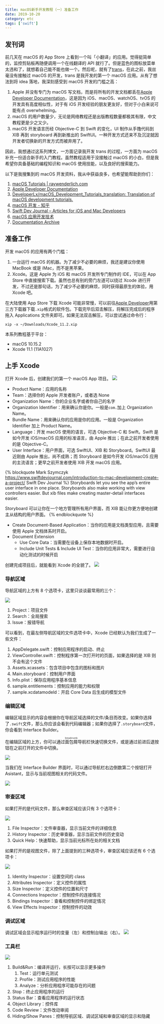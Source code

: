 ```yaml
---
title: macOS新手开发教程（一）准备工作
date: 2019-10-20
category: etc
tags: ['swift']
---
```


## 发刊词

前几天在 macOS 的 App Store 上看到一个叫「小翻译」的应用。觉得挺简单的，监控剪贴板再随便调用一个在线翻译的 API 就行了。但是蓝色的图标放菜单太违和了，就想着自己能不能也做一个。然后呢，就有了[trans](https://github.com/rhinoc/trans)，在此之前，我丝毫没有接触过 macOS 的开发，trans 是我开发的第一个 macOS 应用。从有了想法到将 idea 落地，我深刻感受到 macOS 开发的门槛之高：

1. Apple 并没有专门为 macOS 写文档，而是将所有的开发文档都丢在[Apple Developer Documentation](https://developer.apple.com/documentation/)，这是因为 iOS、macOS、watchOS、tvOS 的开发具有高度相似性，对于有 iOS 开发经验的朋友更友好，但对于小白来说可能有点 overwhelming。
2. macOS 的用户数量少，无论是网络教程还是出版教程数量都极其有限，中文教程更是少之又少。
3. macOS 开发语言历经 Objective-C 到 Swift 的变化，UI 制作从手撸代码到 XIB 再到 storyboard 再到新推出的 SwiftUI。一种开发方式还来不及沉淀就因开发者切换新的开发方式而被弃用了。

因此，我想通过这系列博文，一方面记录我开发 trans 的过程，一方面为 macOS 补充一份适合新手的入门教程。虽然教程适用于没接触过 macOS 的小白，但是我希望你具备基础的编程知识和 macOS 使用技能，以及良好的搜索能力。

以下是我搜集到的 macOS 开发资料，我从中获益良多，也希望能帮助到你们：

1. [macOS Tutorials | raywenderlich.com](https://www.raywenderlich.com/macos)
2. [Apple Developer Documentation](https://developer.apple.com/documentation/)
3. [DeveloperLx/macOS_Development_Tutorials_translation: Translation of macOS development tutorials.](https://github.com/DeveloperLx/macOS_Development_Tutorials_translation)
4. [macOS 开发 - 知乎](https://zhuanlan.zhihu.com/c_1079349488673648640)
5. [Swift Dev Journal – Articles for iOS and Mac Developers](https://www.swiftdevjournal.com/)
6. [macOS 应用开发技术](https://macdev.io/)
7. [Documentation Archive](https://developer.apple.com/library/archive/navigation/)

## 准备工作

开发 macOS 的应用有两个门槛：

1. 一台运行 macOS 的机器。为了减少不必要的麻烦，我还是建议你使用 MacBook 或是 iMac，而不是黑苹果。
2. Xcode。这是 Apple 为 iOS 和 macOS 开发所专门制作的 IDE，可以在 App Store 中直接搜索下载。虽然也总有别的旁门左道可以绕过 Xcode 进行开发，不过还是那句话，为了减少不必要的麻烦，同时获得最原生的体验，用 Xcode 吧。

在大陆使用 App Store 下载 Xcode 可能非常慢，可以前往[Apple Developer](https://developer.apple.com/download/)用第三方下载器下载`.xip`格式的软件包。下载完毕后双击解压，将解压完成后的程序拖入 Applications 文件夹即可。如果无法双击解压，可以尝试通过命令行：

```
xip -x ~/Downloads/Xcode_11.2.xip
```

本系列教程基于平台：

- macOS 10.15.2
- Xcode 11.1 (11A1027)

## 上手 Xcode

打开 Xcode 后，创建我们的第一个 macOS App 项目。
![](https://pic.rhinoc.top/mweb/15722485065746.jpg)

- Product Name：应用的名称
- Team：选择你的 Apple 开发者账户，或者选 None
- Organization Name：你的企业名字或者你自己的名字
- Organization Identifier：用来确认你是你。一般是`com.`加上 Organization Name。
- Bundle Name：用来确认你的应用是你的应用。一般是 Organization Identifier 加上 Product Name。
- Language：开发 macOS 使用的语言，可选 Objective-C 和 Swift。Swift 是如今开发 iOS/macOS 应用的标准语言，由 Apple 推出；在此之前开发者使用的是 Objective-C。
- User Interface：用户界面，可选 SwiftUI、XIB 和 Storyboard。SwiftUI 最近刚由 Apple 推出，尚不成熟；而 Storyboard 是如今开发 iOS/macOS 应用的主流语言；更早之前开发者使用 XIB 开发 macOS 应用。

{% blockquote Mark Szymczyk https://www.swiftdevjournal.com/introduction-to-mac-development-create-a-project/ Swift Dev Journal %}
Storyboards let you see the app’s entire user interface in one place. Storyboards also make working with view controllers easier. But xib files make creating master-detail interfaces easier.

Storyboard 可以让你在一个地方管理所有用户界面，而 XIB 能让你更方便地创建主从结构的用户界面。
{% endblockquote %}

- Create Document-Based Application：当你的应用是文档类型应用，且需要使用 Apple 文档体系时开启。
- Document Extension
  - Use Core Data：当需要在设备上保存本地数据时开启。
  - Include Unit Tests & Include UI Test：当你的应用非常大，需要进行自动化测试的时候开启

创建完成项目后，就能看到 Xcode 的全貌了。
![](https://pic.rhinoc.top/mweb/15722521122242.jpg)

### 导航区域

导航区域的上方有 8 个选项卡，这里只谈谈最常用的三个：

![](https://pic.rhinoc.top/mweb/15722545653537.jpg)

1. Project：项目文件
2. Search：全局搜索
3. Issue：报错导航

可以看到，在最左侧导航区域的文件选项卡中，Xcode 已经默认为我们生成了一些文件：

1. AppDelegate.swift：控制应用程序的启动、终止
2. ViewController.swift：控制程序第一次打开时的页面，如果选择的是 XIB 则不会有这个文件
3. Assets.xcassets：包含项目中包含的图标和图片
4. Main.storyboard：控制用户界面
5. Info.plist：保存应用程序基本信息
6. sample.entitlements：控制应用的能力和权限
7. sample.xcdatamodeld：开启 Core Data 后生成的模型文件

### 编辑区域

编辑区域显示的内容会根据你在导航区域选择的文件/条目而改变。如果你选择了`.swift`文件，那么你应该会看到代码编辑器；如果你选择了`.storyboard`文件，你会看到 Interface Builder。

在编辑区域的上方，你可以通过<ruby>面包屑<rt>breadcrumb</rt></ruby>导航栏快速切换文件，或是通过前进后退按钮在之前打开的文件中切换。

![](https://pic.rhinoc.top/mweb/15722549742733.jpg)

当我们在 Interface Builder 界面时，可以通过导航栏右边倒数第二个按钮打开 Asistant，显示与当前视图相关的代码文件。

![](https://pic.rhinoc.top/mweb/15722553510679.jpg)

### 审查区域

如果打开的是代码文件，那么审查区域应该只有 3 个选项卡：

![](https://pic.rhinoc.top/mweb/15722556419936.jpg)

1. File Inspector：文件审查器，显示当前文件的详细信息
2. History Inspector：历史审查器，显示当前文件的历史变动
3. Quick Help：快速帮助，显示当前光标所在处的相关文档

如果打开的是视图文件，除了上面提到的三种选项卡，审查区域应该还有 6 个选项卡：

![](https://pic.rhinoc.top/mweb/15722557968010.jpg)

1. Identity Inspector：设置空间的 class
2. Attributes Inspector：定义控件的属性
3. Size Inspector：定义控件的位置和尺寸
4. Connections Inspector：控制控件的连接情况
5. Bindings Inspector：查看和控制控件的绑定情况
6. View Effects Inspector：控制控件的动效

### 调试区域

调试区域会显示程序运行时的变量（左）和控制台输出（右）。
![](https://pic.rhinoc.top/mweb/15722570730171.jpg)

### 工具栏

![](https://pic.rhinoc.top/mweb/15722565964715.jpg)

1. Build&Run：编译并运行，长按可以显示更多操作
   1. Test：运行单元测试
   2. Profile：测试应用程序的性能
   3. Analyze：分析应用程序可能存在的问题
2. Stop：终止应用程序的运行
3. Status Bar：查看应用程序的运行状态
4. Object Library：控件库
5. Code Review：文件改动审阅
6. Hiding/Show Panes：控制导航区域、调试区域和审查区域的显示和隐藏

